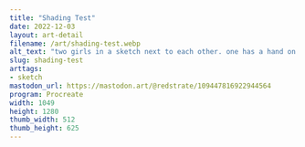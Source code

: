 ```yaml
---
title: "Shading Test"
date: 2022-12-03
layout: art-detail
filename: /art/shading-test.webp
alt_text: "two girls in a sketch next to each other. one has a hand on their hip and the other is being looked down upon"
slug: shading-test
arttags:
- sketch
mastodon_url: https://mastodon.art/@redstrate/109447816922944564
program: Procreate
width: 1049
height: 1280
thumb_width: 512
thumb_height: 625
---
```

